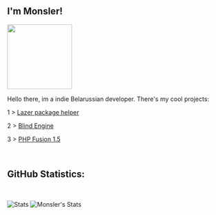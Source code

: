 <h2>I'm Monsler!</h2>

<img width=150 align = "center" src="https://user-images.githubusercontent.com/74038190/212257465-7ce8d493-cac5-494e-982a-5a9deb852c4b.gif" >

<h> Hello there, im a indie Belarussian developer. There's my cool projects: </h>
<p>1 > <a href="https://github.com/Monsler/Lazer">Lazer package helper</a></p>
<p>2 > <a href="https://github.com/Monsler/Blind-Engine">Blind Engine</a></p>
<p2>3 > <a href="https://github.com/Monsler/PHP-Fusion-1.5">PHP Fusion 1.5</a></p2>


<br><h2> GitHub Statistics: </h2><br>

![Stats](https://github-readme-stats.vercel.app/api/top-langs/?username=Monsler&layout=compact&theme=tokyonight)
![Monsler's Stats](https://github-readme-stats.vercel.app/api?username=Monsler&theme=darcula&show_icons=true&hide_border=true&count_private=true)
